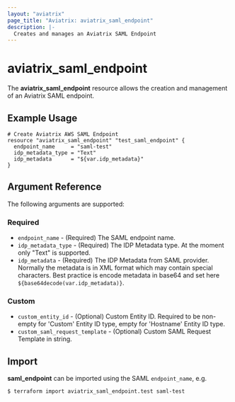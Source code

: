 ```yaml
---
layout: "aviatrix"
page_title: "Aviatrix: aviatrix_saml_endpoint"
description: |-
  Creates and manages an Aviatrix SAML Endpoint
---
```


# aviatrix_saml_endpoint

The **aviatrix_saml_endpoint** resource allows the creation and management of an Aviatrix SAML endpoint.

## Example Usage

```hcl
# Create Aviatrix AWS SAML Endpoint
resource "aviatrix_saml_endpoint" "test_saml_endpoint" {
  endpoint_name     = "saml-test"
  idp_metadata_type = "Text"
  idp_metadata      = "${var.idp_metadata}"
}
```

## Argument Reference

The following arguments are supported:

### Required
* `endpoint_name` - (Required) The SAML endpoint name.
* `idp_metadata_type` - (Required) The IDP Metadata type. At the moment only "Text" is supported.
* `idp_metadata` - (Required) The IDP Metadata from SAML provider. Normally the metadata is in XML format which may contain special characters. Best practice is encode metadata in base64 and set here `${base64decode(var.idp_metadata)}`.

### Custom
* `custom_entity_id` - (Optional) Custom Entity ID. Required to be non-empty for 'Custom' Entity ID type, empty for 'Hostname' Entity ID type.
* `custom_saml_request_template` - (Optional) Custom SAML Request Template in string.

## Import

**saml_endpoint** can be imported using the SAML `endpoint_name`, e.g.

```
$ terraform import aviatrix_saml_endpoint.test saml-test
```
